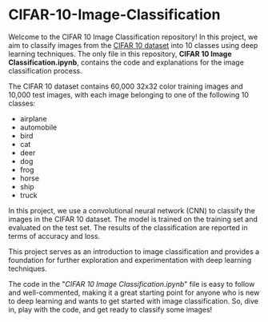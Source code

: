 # CIFAR-10-Image-Classification
Welcome to the CIFAR 10 Image Classification repository! In this project, we aim to classify images from the [CIFAR 10 dataset](https://www.cs.toronto.edu/~kriz/cifar.html) 
into 10 classes using deep learning techniques. The only file in this repository, **CIFAR 10 Image Classification.ipynb**, contains the code and explanations for the image 
classification process.

The CIFAR 10 dataset contains 60,000 32x32 color training images and 10,000 test images, with each image belonging to one of the following 10 classes:

- airplane
- automobile
- bird
- cat
- deer
- dog
- frog
- horse
- ship
- truck

In this project, we use a convolutional neural network (CNN) to classify the images in the CIFAR 10 dataset. The model is trained on the training set and evaluated
on the test set. The results of the classification are reported in terms of accuracy and loss.

This project serves as an introduction to image classification and provides a foundation for further exploration and experimentation with deep learning techniques.

The code in the "_CIFAR 10 Image Classification.ipynb_" file is easy to follow and well-commented, making it a great starting point for anyone who is new to deep learning
and wants to get started with image classification. So, dive in, play with the code, and get ready to classify some images!

